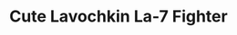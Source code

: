 ---
layout: product
title: "Cute  Lavochkin La-7 Fighter"
price: "1700" 
desc: "Maketa"
img_path: "/assets/img/TIGE107.webp"
brand: "N/A"
available: true
special_offer: false
new: true
soon: false
cat: "010000"
subcat: "011500"
subsubcat: "0N/A"
sifra: "TIGE107"
popular: false
---
